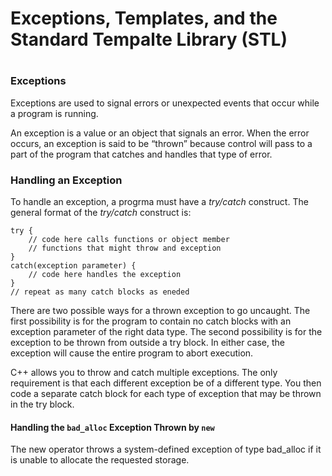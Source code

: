 # Exceptions, Templates, and the Standard Tempalte Library (STL)
#
### Exceptions
Exceptions are used to signal errors or unexpected events that occur while
a program is running.

An exception is a value
or an object that signals an error. When the error occurs, an exception is said to be
“thrown” because control will pass to a part of the program that catches and handles that
type of error.

### Handling an Exception
To handle an exception, a progrma must have a _try/catch_ construct.
The general format of the _try/catch_ construct is:

```
try {
    // code here calls functions or object member
    // functions that might throw and exception
}
catch(exception parameter) {
    // code here handles the exception
}
// repeat as many catch blocks as eneded
```

There are two possible ways for a thrown exception to go uncaught. The first possibility is
for the program to contain no catch blocks with an exception parameter of the right data
type. The second possibility is for the exception to be thrown from outside a try block. In
either case, the exception will cause the entire program to abort execution.


C++ allows you to throw and catch
multiple exceptions. The only requirement is that each different exception be of a different
type. You then code a separate catch block for each type of exception that may be thrown
in the try block.

#### Handling the `bad_alloc` Exception Thrown by `new`
The new operator throws a system-defined exception of type bad_alloc if it is unable to
allocate the requested storage.